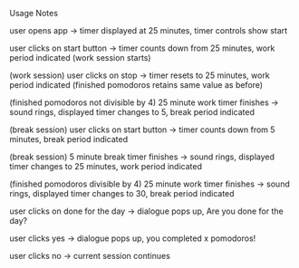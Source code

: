 Usage Notes

<!-- work break intervals -->
user opens app ->
timer displayed at 25 minutes, 
timer controls show start

user clicks on start button ->
timer counts down from 25 minutes,
work period indicated
(work session starts)

(work session)
user clicks on stop ->
timer resets to 25 minutes,
work period indicated
(finished pomodoros retains same value as before)

(finished pomodoros not divisible by 4)
25 minute work timer finishes ->
sound rings,
displayed timer changes to 5, 
break period indicated

(break session)
user clicks on start button ->
timer counts down from 5 minutes,
break period indicated

(break session)
5 minute break timer finishes ->
sound rings, 
displayed timer changes to 25 minutes,
work period indicated

(finished pomodoros divisible by 4)
25 minute work timer finishes ->
sound rings,
displayed timer changes to 30,
break period indicated

<!-- completing the day -->
user clicks on done for the day ->
dialogue pops up, Are you done for the day?

user clicks yes ->
dialogue pops up, you completed x pomodoros!

user clicks no ->
current session continues
